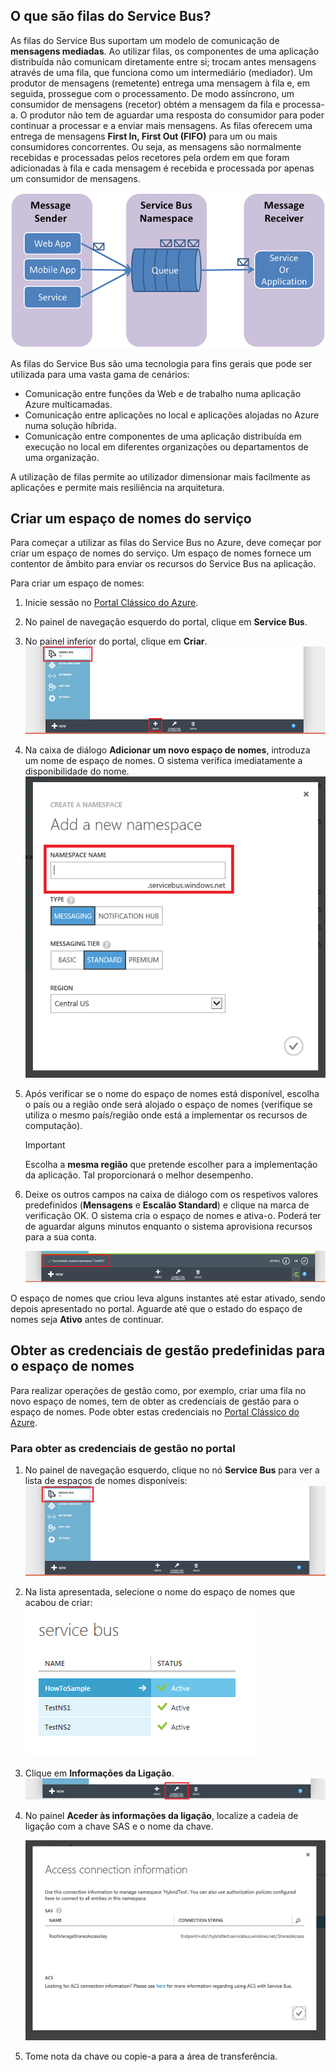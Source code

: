 ## O que são filas do Service Bus?
As filas do Service Bus suportam um modelo de comunicação de **mensagens mediadas**. Ao utilizar filas, os componentes de uma aplicação distribuída não comunicam diretamente entre si; trocam antes mensagens através de uma fila, que funciona como um intermediário (mediador). Um produtor de mensagens (remetente) entrega uma mensagem à fila e, em seguida, prossegue com o processamento. De modo assíncrono, um consumidor de mensagens (recetor) obtém a mensagem da fila e processa-a. O produtor não tem de aguardar uma resposta do consumidor para poder continuar a processar e a enviar mais mensagens. As filas oferecem uma entrega de mensagens **First In, First Out (FIFO)** para um ou mais consumidores concorrentes. Ou seja, as mensagens são normalmente recebidas e processadas pelos recetores pela ordem em que foram adicionadas à fila e cada mensagem é recebida e processada por apenas um consumidor de mensagens.

![QueueConcepts](./media/howto-service-bus-queues/sb-queues-08.png)

As filas do Service Bus são uma tecnologia para fins gerais que pode ser utilizada para uma vasta gama de cenários:

* Comunicação entre funções da Web e de trabalho numa aplicação Azure multicamadas.
* Comunicação entre aplicações no local e aplicações alojadas no Azure numa solução híbrida.
* Comunicação entre componentes de uma aplicação distribuída em execução no local em diferentes organizações ou departamentos de uma organização.

A utilização de filas permite ao utilizador dimensionar mais facilmente as aplicações e permite mais resiliência na arquitetura.

## Criar um espaço de nomes do serviço
Para começar a utilizar as filas do Service Bus no Azure, deve começar por criar um espaço de nomes do serviço. Um espaço de nomes fornece um contentor de âmbito para enviar os recursos do Service Bus na aplicação.

Para criar um espaço de nomes:

1. Inicie sessão no [Portal Clássico do Azure][Portal Clássico do Azure].
2. No painel de navegação esquerdo do portal, clique em **Service Bus**.
3. No painel inferior do portal, clique em **Criar**.
   ![](./media/howto-service-bus-queues/sb-queues-03.png)
4. Na caixa de diálogo **Adicionar um novo espaço de nomes**, introduza um nome de espaço de nomes. O sistema verifica imediatamente a disponibilidade do nome.   
   ![](./media/howto-service-bus-queues/sb-queues-04.png)
5. Após verificar se o nome do espaço de nomes está disponível, escolha o país ou a região onde será alojado o espaço de nomes (verifique se utiliza o mesmo país/região onde está a implementar os recursos de computação).
   
   > [!IMPORTANT]
   > Escolha a **mesma região** que pretende escolher para a implementação da aplicação. Tal proporcionará o melhor desempenho.
   > 
   > 
6. Deixe os outros campos na caixa de diálogo com os respetivos valores predefinidos (**Mensagens** e **Escalão Standard**) e clique na marca de verificação OK. O sistema cria o espaço de nomes e ativa-o. Poderá ter de aguardar alguns minutos enquanto o sistema aprovisiona recursos para a sua conta.
   
   ![](./media/howto-service-bus-queues/getting-started-multi-tier-27.png)

O espaço de nomes que criou leva alguns instantes até estar ativado, sendo depois apresentado no portal. Aguarde até que o estado do espaço de nomes seja **Ativo** antes de continuar.

## Obter as credenciais de gestão predefinidas para o espaço de nomes
Para realizar operações de gestão como, por exemplo, criar uma fila no novo espaço de nomes, tem de obter as credenciais de gestão para o espaço de nomes. Pode obter estas credenciais no [Portal Clássico do Azure][Portal Clássico do Azure].

### Para obter as credenciais de gestão no portal
1. No painel de navegação esquerdo, clique no nó **Service Bus** para ver a lista de espaços de nomes disponíveis:   
   ![](./media/howto-service-bus-queues/sb-queues-13.png)
2. Na lista apresentada, selecione o nome do espaço de nomes que acabou de criar:   
   ![](./media/howto-service-bus-queues/sb-queues-09.png)
3. Clique em **Informações da Ligação**.   
   ![](./media/howto-service-bus-queues/sb-queues-06.png)
4. No painel **Aceder às informações da ligação**, localize a cadeia de ligação com a chave SAS e o nome da chave.   
   
   ![](./media/howto-service-bus-queues/multi-web-45.png)
5. Tome nota da chave ou copie-a para a área de transferência.

[Portal Clássico do Azure]: http://manage.windowsazure.com




<!--HONumber=Jun16_HO2-->


